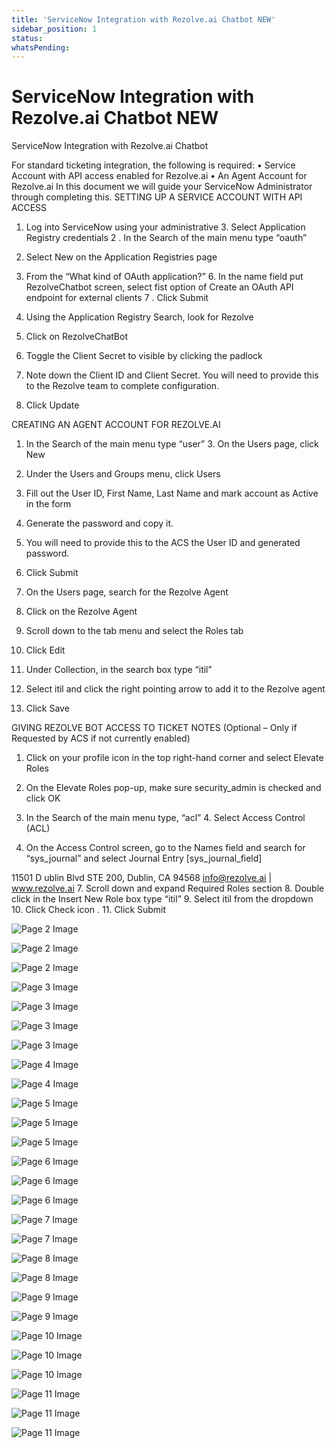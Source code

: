 ```yaml
---
title: 'ServiceNow Integration with Rezolve.ai Chatbot NEW'
sidebar_position: 1
status: 
whatsPending: 
---
```



# ServiceNow Integration with Rezolve.ai Chatbot NEW



ServiceNow Integration
with Rezolve.ai Chatbot


For standard ticketing integration, the following is required:
• Service Account with API access enabled for Rezolve.ai
• An Agent Account for Rezolve.ai
In this document we will guide your ServiceNow Administrator through completing this.
SETTING UP A SERVICE ACCOUNT WITH API ACCESS
1. Log into ServiceNow using your administrative 3. Select Application Registry
credentials
2 . In the Search of the main menu type “oauth”
4. Select New on the Application Registries page

5. From the “What kind of OAuth application?” 6. In the name field put RezolveChatbot
screen, select fist option of Create an OAuth API
endpoint for external clients
7 . Click Submit
8. Using the Application Registry Search, look for Rezolve

9. Click on RezolveChatBot
10. Toggle the Client Secret to visible by clicking the padlock
11. Note down the Client ID and Client Secret. You will need to provide this to the Rezolve team to complete
configuration.
12. Click Update

CREATING AN AGENT ACCOUNT FOR REZOLVE.AI
1. In the Search of the main menu type “user” 3. On the Users page, click New
2. Under the Users and Groups menu, click Users
4. Fill out the User ID, First Name, Last Name and
mark account as Active in the form
5. Generate the password and copy it.
6. You will need to provide this to the ACS the User
ID and generated password.
7. Click Submit

8. On the Users page, search for the Rezolve Agent
9. Click on the Rezolve Agent
10. Scroll down to the tab menu and select the Roles tab

11. Click Edit
12. Under Collection, in the search box type “itil”

13. Select itil and click the right pointing arrow to add it to the Rezolve agent
14. Click Save

GIVING REZOLVE BOT ACCESS TO TICKET NOTES
(Optional – Only if Requested by ACS if not currently enabled)
1. Click on your profile icon in the top right-hand corner and select Elevate Roles
2. On the Elevate Roles pop-up, make sure security\_admin is checked and click OK

3. In the Search of the main menu type, “acl” 4. Select Access Control (ACL)
6. On the Access Control screen, go to the Names field and search for “sys\_journal” and select Journal Entry
[sys\_journal\_field]

11501 D ublin Blvd STE 200, Dublin, CA 94568 info@rezolve.ai | www.rezolve.ai
7. Scroll down and expand Required Roles section
8. Double click in the Insert New Role box type “itil”
9. Select itil from the dropdown 10. Click Check icon
.
11. Click Submit


![Page 2 Image](/img/reference/images/ServiceNow-Integration-with-Rezolve.ai-Chatbot-NEW_page2_4.png)

![Page 2 Image](/img/reference/images/ServiceNow-Integration-with-Rezolve.ai-Chatbot-NEW_page2_5.png)

![Page 2 Image](/img/reference/images/ServiceNow-Integration-with-Rezolve.ai-Chatbot-NEW_page2_6.png)

![Page 3 Image](/img/reference/images/ServiceNow-Integration-with-Rezolve.ai-Chatbot-NEW_page3_4.png)

![Page 3 Image](/img/reference/images/ServiceNow-Integration-with-Rezolve.ai-Chatbot-NEW_page3_5.png)

![Page 3 Image](/img/reference/images/ServiceNow-Integration-with-Rezolve.ai-Chatbot-NEW_page3_6.png)

![Page 3 Image](/img/reference/images/ServiceNow-Integration-with-Rezolve.ai-Chatbot-NEW_page3_7.png)

![Page 4 Image](/img/reference/images/ServiceNow-Integration-with-Rezolve.ai-Chatbot-NEW_page4_4.png)

![Page 4 Image](/img/reference/images/ServiceNow-Integration-with-Rezolve.ai-Chatbot-NEW_page4_5.jpeg)

![Page 5 Image](/img/reference/images/ServiceNow-Integration-with-Rezolve.ai-Chatbot-NEW_page5_5.jpeg)

![Page 5 Image](/img/reference/images/ServiceNow-Integration-with-Rezolve.ai-Chatbot-NEW_page5_7.png)

![Page 5 Image](/img/reference/images/ServiceNow-Integration-with-Rezolve.ai-Chatbot-NEW_page5_9.png)

![Page 6 Image](/img/reference/images/ServiceNow-Integration-with-Rezolve.ai-Chatbot-NEW_page6_4.png)

![Page 6 Image](/img/reference/images/ServiceNow-Integration-with-Rezolve.ai-Chatbot-NEW_page6_5.png)

![Page 6 Image](/img/reference/images/ServiceNow-Integration-with-Rezolve.ai-Chatbot-NEW_page6_6.png)

![Page 7 Image](/img/reference/images/ServiceNow-Integration-with-Rezolve.ai-Chatbot-NEW_page7_4.png)

![Page 7 Image](/img/reference/images/ServiceNow-Integration-with-Rezolve.ai-Chatbot-NEW_page7_5.png)

![Page 8 Image](/img/reference/images/ServiceNow-Integration-with-Rezolve.ai-Chatbot-NEW_page8_4.png)

![Page 8 Image](/img/reference/images/ServiceNow-Integration-with-Rezolve.ai-Chatbot-NEW_page8_5.jpeg)

![Page 9 Image](/img/reference/images/ServiceNow-Integration-with-Rezolve.ai-Chatbot-NEW_page9_4.png)

![Page 9 Image](/img/reference/images/ServiceNow-Integration-with-Rezolve.ai-Chatbot-NEW_page9_5.jpeg)

![Page 10 Image](/img/reference/images/ServiceNow-Integration-with-Rezolve.ai-Chatbot-NEW_page10_4.jpeg)

![Page 10 Image](/img/reference/images/ServiceNow-Integration-with-Rezolve.ai-Chatbot-NEW_page10_5.png)

![Page 10 Image](/img/reference/images/ServiceNow-Integration-with-Rezolve.ai-Chatbot-NEW_page10_6.jpeg)

![Page 11 Image](/img/reference/images/ServiceNow-Integration-with-Rezolve.ai-Chatbot-NEW_page11_4.jpeg)

![Page 11 Image](/img/reference/images/ServiceNow-Integration-with-Rezolve.ai-Chatbot-NEW_page11_5.png)

![Page 11 Image](/img/reference/images/ServiceNow-Integration-with-Rezolve.ai-Chatbot-NEW_page11_6.jpeg)
